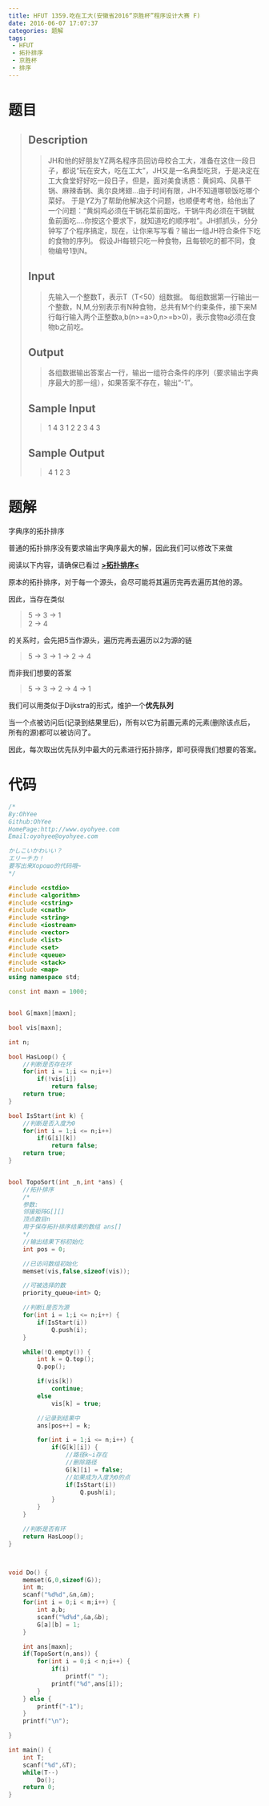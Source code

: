 ```yaml
---
title: HFUT 1359.吃在工大(安徽省2016“京胜杯”程序设计大赛 F)
date: 2016-06-07 17:07:37
categories: 题解
tags: 
 - HFUT
 - 拓扑排序
 - 京胜杯
 - 排序
---
```

# 题目

> ## Description
> 
> > JH和他的好朋友YZ两名程序员回访母校合工大，准备在这住一段日子，都说“玩在安大，吃在工大”，JH又是一名典型吃货，于是决定在工大食堂好好吃一段日子，但是，面对美食诱惑：黄焖鸡、风暴干锅、麻辣香锅、奥尔良烤翅…由于时间有限，JH不知道哪顿饭吃哪个菜好。
> > 于是YZ为了帮助他解决这个问题，也顺便考考他，给他出了一个问题：“黄焖鸡必须在干锅花菜前面吃，干锅牛肉必须在干锅鱿鱼前面吃….你按这个要求下，就知道吃的顺序啦”。JH抓抓头，分分钟写了个程序搞定，现在，让你来写写看？输出一组JH符合条件下吃的食物的序列。
> > 假设JH每顿只吃一种食物，且每顿吃的都不同，食物编号1到N。
> <!--more-->
> ## Input
> 
> > 先输入一个整数T，表示T（T&lt;50）组数据。
> > 每组数据第一行输出一个整数，N,M,分别表示有N种食物，总共有M个约束条件，接下来M行每行输入两个正整数a,b(n>=a>0,n>=b>0)，表示食物a必须在食物b之前吃。
> 
> ## Output
> 
> > 各组数据输出答案占一行，输出一组符合条件的序列（要求输出字典序最大的那一组），如果答案不存在，输出“-1”。
> 
> ## Sample Input
> 
> > 1
> > 4 3
> > 1 2 
> > 2 3
> > 4 3
> 
> ## Sample Output
> 
> > 4 1 2 3

# 题解

字典序的拓扑排序



普通的拓扑排序没有要求输出字典序最大的解，因此我们可以修改下来做

阅读以下内容，请确保已看过 [**>拓扑排序<**](/post/Algorithm/TopoSort.html)  

原本的拓扑排序，对于每一个源头，会尽可能将其遍历完再去遍历其他的源。

因此，当存在类似

> 5 -> 3 -> 1  
> 2 -> 4  

的关系时，会先把5当作源头，遍历完再去遍历以2为源的链  

> 5 -> 3 -> 1 -> 2 -> 4  

而非我们想要的答案

> 5 -> 3 -> 2 -> 4 -> 1

我们可以用类似于Dijkstra的形式，维护一个**优先队列**  

当一个点被访问后(记录到结果里后)，所有以它为前置元素的元素(删除该点后，所有的源)都可以被访问了。

因此，每次取出优先队列中最大的元素进行拓扑排序，即可获得我们想要的答案。


# 代码

```cpp 吃在工大 https://github.com/OhYee/ACM.github.io/blob/master/HFUT/1359.%E5%90%83%E5%9C%A8%E5%B7%A5%E5%A4%A7.cpp 代码备份
/*
By:OhYee
Github:OhYee
HomePage:http://www.oyohyee.com
Email:oyohyee@oyohyee.com

かしこいかわいい？
エリーチカ！
要写出来Хорошо的代码哦~
*/

#include <cstdio>
#include <algorithm>
#include <cstring>
#include <cmath>
#include <string>
#include <iostream>
#include <vector>
#include <list>
#include <set>
#include <queue>
#include <stack>
#include <map>
using namespace std;

const int maxn = 1000;


bool G[maxn][maxn];

bool vis[maxn];

int n;

bool HasLoop() {
	//判断是否存在环
	for(int i = 1;i <= n;i++)
		if(!vis[i])
			return false;
	return true;
}

bool IsStart(int k) {
	//判断是否入度为0
	for(int i = 1;i <= n;i++)
		if(G[i][k])
			return false;
	return true;
}


bool TopoSort(int _n,int *ans) {
	//拓扑排序
	/*
	参数:
	邻接矩阵G[][]
	顶点数目n
	用于保存拓扑排序结果的数组 ans[]
	*/
	//输出结果下标初始化
	int pos = 0;

	//已访问数组初始化
	memset(vis,false,sizeof(vis));

	//可被选择的数
	priority_queue<int> Q;

	//判断i是否为源
	for(int i = 1;i <= n;i++) {
		if(IsStart(i))
			Q.push(i);
	}

	while(!Q.empty()) {
		int k = Q.top();
		Q.pop();

		if(vis[k])
			continue;
		else
			vis[k] = true;

		//记录到结果中
		ans[pos++] = k;

		for(int i = 1;i <= n;i++) {
			if(G[k][i]) {
				//路径k~i存在
				//删除路径
				G[k][i] = false;
				//如果成为入度为0的点
				if(IsStart(i))
					Q.push(i);
			}
		}
	}

	//判断是否有环
	return HasLoop();
}



void Do() {
	memset(G,0,sizeof(G));
	int m;
	scanf("%d%d",&n,&m);
	for(int i = 0;i < m;i++) {
		int a,b;
		scanf("%d%d",&a,&b);
		G[a][b] = 1;
	}

	int ans[maxn];
	if(TopoSort(n,ans)) {
		for(int i = 0;i < n;i++) {
			if(i)
				printf(" ");
			printf("%d",ans[i]);
		}
	} else {
		printf("-1");
	}
	printf("\n");

}

int main() {
	int T;
	scanf("%d",&T);
	while(T--)
		Do();
	return 0;
}
```